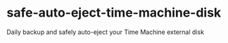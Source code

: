 # safe-auto-eject-time-machine-disk
Daily backup and safely auto-eject your Time Machine external disk
